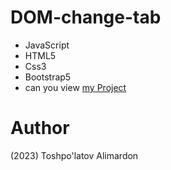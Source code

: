 # DOM-change-tab
- JavaScript 
- HTML5
- Css3
- Bootstrap5
- can you view [my Project](https://toshpulatovalimardon.github.io/change-tab/)
# Author 
(2023) Toshpo'latov Alimardon
